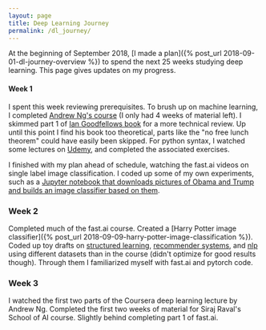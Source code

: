```yaml
---
layout: page
title: Deep Learning Journey
permalink: /dl_journey/
---
```


At the beginning of September 2018, [I made a plan]({% post_url 2018-09-01-dl-journey-overview %}) to spend the next 25 weeks studying deep learning. This page gives updates on my progress.

#### Week 1
I spent this week reviewing prerequisites. To brush up on machine learning, I completed [Andrew Ng's course](https://www.coursera.org/learn/machine-learning) (I only had 4 weeks of material left). I skimmed part 1 of [Ian Goodfellows book](http://www.deeplearningbook.org/) for a more technical review. Up until this point I find his book too theoretical, parts like the "no free lunch theorem" could have easily been skipped. For python syntax, I watched some lectures on [Udemy](https://www.udemy.com/python-for-data-science-and-machine-learning-bootcamp/), and completed the associated exercises.

I finished with my plan ahead of schedule, watching the fast.ai videos on single label image classification. I coded up some of my own experiments, such as a [Jupyter notebook that downloads pictures of Obama and Trump and builds an image classifier based on them](https://github.com/kk1694/fastai_projects1/blob/master/Obama_Trump_Classification.ipynb).

### Week 2

Completed much of the fast.ai course. Created a [Harry Potter image classifier]({% post_url 2018-09-09-harry-potter-image-classification %}). Coded up toy drafts on [structured learning](https://github.com/kk1694/fastai_projects1/blob/master/predict_future_sales.ipynb), [recommender systems](https://github.com/kk1694/fastai_projects1/blob/master/joke_recommendations.ipynb), and [nlp](https://github.com/kk1694/fastai_projects1/blob/master/joke_prediction.ipynb) using different datasets than in the course (didn't optimize for good results though). Through them I familiarized myself with fast.ai and pytorch code.

### Week 3

I watched the first two parts of the Coursera deep learning lecture by Andrew Ng. Completed the first two weeks of material for Siraj Raval's School of AI course. Slightly behind completing part 1 of fast.ai.


